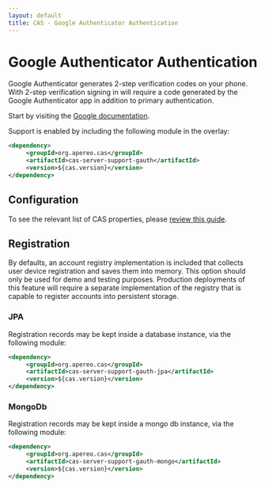 ```yaml
---
layout: default
title: CAS - Google Authenticator Authentication
---
```


# Google Authenticator Authentication

Google Authenticator generates 2-step verification codes on your phone. With 2-step verification signing in will require a code generated by the Google Authenticator app in addition to primary authentication.

Start by visiting the [Google documentation](https://accounts.google.com/SmsAuthConfig).

Support is enabled by including the following module in the overlay:

```xml
<dependency>
     <groupId>org.apereo.cas</groupId>
     <artifactId>cas-server-support-gauth</artifactId>
     <version>${cas.version}</version>
</dependency>
```

## Configuration

To see the relevant list of CAS properties, please [review this guide](Configuration-Properties.html).

## Registration

By defaults, an account registry implementation is included that collects user device registration and saves them into memory. 
This option should only be used for demo and testing purposes. Production deployments of this feature will require a separate
implementation of the registry that is capable to register accounts into persistent storage. 

### JPA

Registration records may be kept inside a database instance, via the following module:

```xml
<dependency>
     <groupId>org.apereo.cas</groupId>
     <artifactId>cas-server-support-gauth-jpa</artifactId>
     <version>${cas.version}</version>
</dependency>
```

### MongoDb

Registration records may be kept inside a mongo db instance, via the following module:

```xml
<dependency>
     <groupId>org.apereo.cas</groupId>
     <artifactId>cas-server-support-gauth-mongo</artifactId>
     <version>${cas.version}</version>
</dependency>
```
